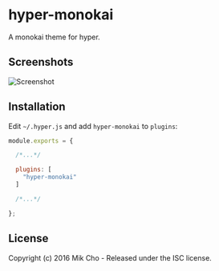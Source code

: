 # hyper-monokai

A monokai theme for hyper.

## Screenshots

![Screenshot](http://i.imgur.com/UjvquUv.png)

## Installation

Edit `~/.hyper.js` and add `hyper-monokai` to `plugins`:
```js
module.exports = {

  /*...*/

  plugins: [
    "hyper-monokai"
  ]

  /*...*/

};
```

## License

Copyright (c) 2016 Mik Cho - Released under the ISC license.
